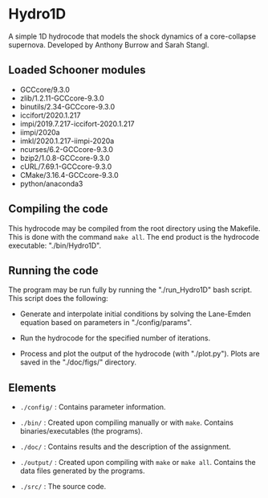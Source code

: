 # Hydro1D

A simple 1D hydrocode that models the shock dynamics of a core-collapse
supernova. Developed by Anthony Burrow and Sarah Stangl.

## Loaded Schooner modules

* GCCcore/9.3.0
* zlib/1.2.11-GCCcore-9.3.0
* binutils/2.34-GCCcore-9.3.0
* iccifort/2020.1.217
* impi/2019.7.217-iccifort-2020.1.217
* iimpi/2020a
* imkl/2020.1.217-iimpi-2020a
* ncurses/6.2-GCCcore-9.3.0
* bzip2/1.0.8-GCCcore-9.3.0
* cURL/7.69.1-GCCcore-9.3.0
* CMake/3.16.4-GCCcore-9.3.0
* python/anaconda3

## Compiling the code

This hydrocode may be compiled from the root directory using the Makefile. This
is done with the command `make all`. The end product is the hydrocode
executable: "./bin/Hydro1D".

## Running the code

The program may be run fully by running the "./run_Hydro1D" bash script. This
script does the following:

* Generate and interpolate initial conditions by solving the Lane-Emden
equation based on parameters in "./config/params".

* Run the hydrocode for the specified number of iterations.

* Process and plot the output of the hydrocode (with "./plot.py"). Plots are
saved in the "./doc/figs/" directory.

## Elements

* `./config/` : Contains parameter information.

* `./bin/` : Created upon compiling manually or with `make`. Contains
             binaries/executables (the programs).

* `./doc/` : Contains results and the description of the assignment.

* `./output/` : Created upon compiling with `make` or `make all`. Contains
                the data files generated by the programs.

* `./src/` : The source code.
